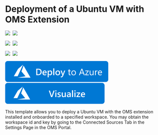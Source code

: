 # Deployment of a Ubuntu VM with OMS Extension

<IMG SRC="https://azurequickstartsservice.blob.core.windows.net/badges/201-oms-extension-ubuntu-vm/PublicLastTestDate.svg" />&nbsp;
<IMG SRC="https://azurequickstartsservice.blob.core.windows.net/badges/201-oms-extension-ubuntu-vm/PublicDeployment.svg" />&nbsp;

<IMG SRC="https://azurequickstartsservice.blob.core.windows.net/badges/201-oms-extension-ubuntu-vm/FairfaxLastTestDate.svg" />&nbsp;
<IMG SRC="https://azurequickstartsservice.blob.core.windows.net/badges/201-oms-extension-ubuntu-vm/FairfaxDeployment.svg" />&nbsp;

<IMG SRC="https://azurequickstartsservice.blob.core.windows.net/badges/201-oms-extension-ubuntu-vm/BestPracticeResult.svg" />&nbsp;
<IMG SRC="https://azurequickstartsservice.blob.core.windows.net/badges/201-oms-extension-ubuntu-vm/CredScanResult.svg" />&nbsp;

<a href="https://portal.azure.com/#create/Microsoft.Template/uri/https%3A%2F%2Fraw.githubusercontent.com%2FAzure%2Fazure-quickstart-templates%2Fmaster%2F201-oms-extension-ubuntu-vm%2Fazuredeploy.json" target="_blank">
    <img src="https://raw.githubusercontent.com/Azure/azure-quickstart-templates/master/1-CONTRIBUTION-GUIDE/images/deploytoazure.svg?sanitize=true"/>
</a>
<a href="http://armviz.io/#/?load=https%3A%2F%2Fraw.githubusercontent.com%2FAzure%2Fazure-quickstart-templates%2Fmaster%2F201-oms-extension-ubuntu-vm%2Fazuredeploy.json" target="_blank">
    <img src="https://raw.githubusercontent.com/Azure/azure-quickstart-templates/master/1-CONTRIBUTION-GUIDE/images/visualizebutton.svg?sanitize=true"/>
</a>

This template allows you to deploy a Ubuntu VM with the OMS extension installed and onboarded to a specified workspace. You may obtain the workspace id and key by going to the Connected Sources Tab in the Settings Page in the OMS Portal.


